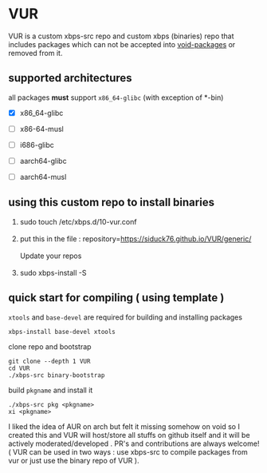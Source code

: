 
#  VUR
VUR is a custom xbps-src repo and custom xbps (binaries) repo that includes packages which can not be accepted into [void-packages](https://github.com/void-linux/void-packages/) or removed from it. 

## supported architectures
all packages **must** support `x86_64-glibc` (with exception of *-bin)
- [X] x86_64-glibc
- [ ] x86-64-musl
- [ ] i686-glibc
- [ ] aarch64-glibc
- [ ] aarch64-musl


## using this custom repo to install binaries 

1. sudo touch /etc/xbps.d/10-vur.conf <br><br>
2. put this in the file : repository=https://siduck76.github.io/VUR/generic/ <br><br>
Update your repos<br><br>
3. sudo xbps-install -S


## quick start for compiling ( using template )
`xtools` and `base-devel` are required for building and installing packages
```
xbps-install base-devel xtools
```
clone repo and bootstrap
```
git clone --depth 1 VUR
cd VUR
./xbps-src binary-bootstrap
```
build `pkgname` and install it
```
./xbps-src pkg <pkgname>
xi <pkgname>
````

I liked the idea of AUR on arch but felt it missing somehow on void so I created this and VUR will host/store all stuffs on github itself  and it will be actively moderated/developed . PR's and contributions are always welcome! ( VUR can be used in two ways : use xbps-src to compile packages from vur or just use the binary repo of VUR ).
